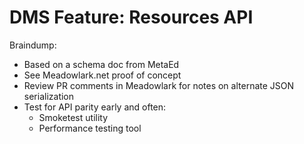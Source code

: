 # DMS Feature: Resources API

Braindump:

* Based on a schema doc from MetaEd
* See Meadowlark.net proof of concept
* Review PR comments in Meadowlark for notes on alternate JSON serialization
* Test for API parity early and often:
  * Smoketest utility
  * Performance testing tool
